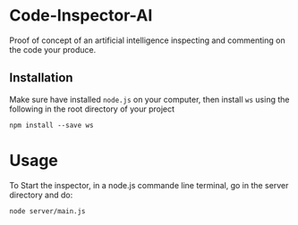 # Code-Inspector-AI
Proof of concept of an artificial intelligence inspecting and commenting on the code your produce.

## Installation

Make sure have installed `node.js` on your computer, then install `ws` using the following in the root directory of your project

```
npm install --save ws
```

# Usage

To Start the inspector, in a node.js commande line terminal, go in the server directory and do:

```
node server/main.js
```
